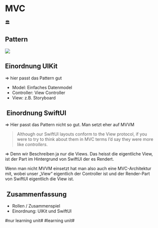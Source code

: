 
# MVC
🏛️

## Pattern

![][image-1]

## Einordnung UIKit

=\> hier passt das Pattern gut

- Model: Einfaches Datenmodel
- Controller: View Controller
- View: z.B. Storyboard

##  Einordnung SwiftUI

=\> Hier passt das Pattern nicht so gut. Man setzt eher auf MVVM

> Although our SwiftUI layouts conform to the View protocol, if you were to try to think about them in MVC terms I’d say they were more like  _controllers_.

=\> Denn wir Beschreiben ja nur die Views. Das heisst die eigentliche View, ist der Part im Hintergrund von SwiftUI der es Rendert.

Wenn man nicht MVVM einsetzt hat man also auch eine MVC-Architektur mit, wobei unser „View“ eigentlich der Controller ist und der Render-Part von SwiftUI eigentlich die View ist.

##  Zusammenfassung
- Rollen / Zusammenspiel
- Einordnung: UIKit und SwiftUI

[image-1]:	assets/Bildschirm%C2%ADfoto%202023-01-02%20um%2013.41.40.png

#nur learning unit# #learning unit#